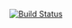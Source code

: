 [![Build Status](https://travis-ci.org/wgy0804/wgy.svg?branch=master)](https://travis-ci.org/wgy0804)
